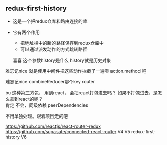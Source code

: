 ## redux-first-history
- 这是一个把redux仓库和路由连接的库
- 它有两个作用
  - 把地址栏中的新的路径保存到redux仓库中
  - 可以通过派发动作的方式跳转路径



  喜喜
这个参数history是什么 
history就是历史对象

难忘记nice
就是使用中间件把这些动作拦截了一遍呗 
action.method 吧 



难忘记nice
combineReducer那个key router

bu
这种第三方包， 用到react， 会把react打包进去吗？ 如果不打包进去，是怎么拿到react的呢？  
肯定 不会，同级依赖
peerDependencies


不用单独处理。跟着项目走的吧 


https://github.com/reactjs/react-router-redux
https://github.com/supasate/connected-react-router V4 V5
redux-first-history V6
